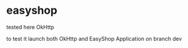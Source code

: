# easyshop
 tested here OkHttp
 
 to test it launch both OkHttp and EasyShop Application on branch dev
